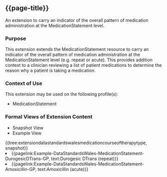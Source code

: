 <div class="warning"><span class="ImplementWarn"></span></div>

## {{page-title}}
An extension to carry an indicator of the overall pattern of medication administration at the MedicationStatement level.

### Purpose
This extension extends the MedicationStatement resource to carry an indicator of the overall pattern of medication administration at the MedicationStatement level (e.g. repeat or acute). This provides addition context to a clinician reviewing a list of patient medications to determine the reason why a patient is taking  a medication. 

### Context of Use
This extension may be used on the following profile(s):
* MedicationStatement

### Formal Views of Extension Content
<div class="tab-wrap">
  <ul class="tab-head">
    <li class="tablink tab-active" onclick="openCity(this,'tabsnap')" data-target="tabsnap">
      Snapshot View
    </li>
    <li class="tablink" onclick="openCity(this,'tabeg')" data-target="tabeg">
      Example View
    </li>
  </ul>
  <div class="tab-main">
    <div id="tabsnap" class="tabcontent active">      
      {{tree:extensiondatastandardswalesmedicationcourseoftherapytype, snapshot}}
    </div>
    <div id="tabeg" class="tabcontent">
      <list>
         <li>{{pagelink:Example-DataStandardsWales-MedicationStatement-DurogesicDTrans-GP, text:Durogesic DTrans (repeat)}}</li>
        <li>{{pagelink:Example-DataStandardsWales-MedicationStatement-Amoxicillin-GP, text:Amoxicillin (acute)}}</li>
      </list>
    </div>
  </div>
</div>